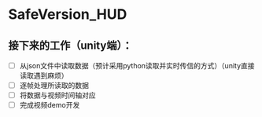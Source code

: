 # SafeVersion_HUD
 
## 接下来的工作（unity端）：
- [ ] 从json文件中读取数据（预计采用python读取并实时传信的方式）（unity直接读取遇到麻烦）
- [ ] 逐帧处理所读取的数据
- [ ] 将数据与视频时间轴对应
- [ ] 完成视频demo开发
